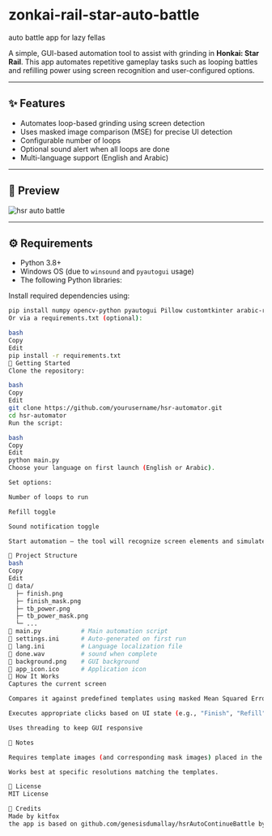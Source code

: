 # zonkai-rail-star-auto-battle
auto battle app for lazy fellas 

A simple, GUI-based automation tool to assist with grinding in **Honkai: Star Rail**. This app automates repetitive gameplay tasks such as looping battles and refilling power using screen recognition and user-configured options.

---

## ✨ Features

- Automates loop-based grinding using screen detection
- Uses masked image comparison (MSE) for precise UI detection
- Configurable number of loops
- Optional sound alert when all loops are done
- Multi-language support (English and Arabic)

---

## 📸 Preview

![hsr auto battle](https://i.ibb.co/VY8Yqh7Q/image.png "hsr auto battle")

---

## ⚙️ Requirements

- Python 3.8+
- Windows OS (due to `winsound` and `pyautogui` usage)
- The following Python libraries:

Install required dependencies using:

```bash
pip install numpy opencv-python pyautogui Pillow customtkinter arabic-reshaper python-bidi
Or via a requirements.txt (optional):

bash
Copy
Edit
pip install -r requirements.txt
🚀 Getting Started
Clone the repository:

bash
Copy
Edit
git clone https://github.com/yourusername/hsr-automator.git
cd hsr-automator
Run the script:

bash
Copy
Edit
python main.py
Choose your language on first launch (English or Arabic).

Set options:

Number of loops to run

Refill toggle

Sound notification toggle

Start automation – the tool will recognize screen elements and simulate clicks automatically.

📁 Project Structure
bash
Copy
Edit
📁 data/
  ├─ finish.png
  ├─ finish_mask.png
  ├─ tb_power.png
  ├─ tb_power_mask.png
  └─ ...
📄 main.py           # Main automation script
📄 settings.ini      # Auto-generated on first run
📄 lang.ini          # Language localization file
📄 done.wav          # sound when complete
📄 background.png    # GUI background
📄 app_icon.ico      # Application icon
🧠 How It Works
Captures the current screen

Compares it against predefined templates using masked Mean Squared Error (MSE)

Executes appropriate clicks based on UI state (e.g., "Finish", "Refill", "Battle")

Uses threading to keep GUI responsive

📝 Notes

Requires template images (and corresponding mask images) placed in the data/ folder.

Works best at specific resolutions matching the templates.

🪪 License
MIT License

🙌 Credits
Made by kitfox
the app is based on github.com/genesisdumallay/hsrAutoContinueBattle by genesisdumallay
